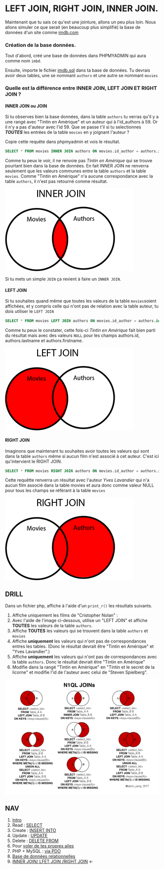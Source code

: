 # LEFT JOIN, RIGHT JOIN, INNER JOIN. 

Maintenant que tu sais ce qu'est une jointure, allons un peu plus loin. 
Nous allons simuler ce que serait (en beaucoup plus simplifié) la base de données d'un site  comme [imdb.com](http://www.imdb.com/)

### Création de la base données. 

Tout d'abord, créé une base de données dans PHPMYADMIN qui aura comme nom ````imbd````.

Ensuite, importe le fichier [imdb.sql](./assets/imdb.sql) dans ta base de données. Tu devrais avoir deux tables, une se nommant ```authors``` et une autre se nommant ````movies```` 

### Quelle est la différence entre INNER JOIN, LEFT JOIN ET RIGHT JOIN ?
#### INNER JOIN ou JOIN
Si tu observes bien la base données, dans la table ``authors`` tu verras qu'il y a une rangé avec "Tintin en Amérique" et un auteur qui à l'id_authors à 59. Or il n'y a pas d'auteur avec l'id 59. Que se passe t'il si tu selectionnes ***TOUTES*** les entrées de la table ````movies```` en y joignant l'auteur ?

Copie cette requête dans phpmyadmin et vois le résultat.

````sql
SELECT * FROM movies INNER JOIN authors ON movies.id_author = authors.id
````

Comme tu peux le voir, il ne renvoie pas *Tintin en Amérique* qui se trouve  pourtant bien dans la base de données. En fait INNER JOIN ne renverra seulement que les valeurs communes entre la table ```authors``` et la table ```movies```. Comme "Tintin en Amérique" n'a aucune correspondance avec la table ````authors````, il n'est pas retourné comme résultat. 

![relations](./assets/innerjoin.png)

Si tu mets un simple ``JOIN`` ça revient à faire un  ``INNER JOIN``. 

#### LEFT JOIN 

Si tu souhaites quand même que toutes les valeurs de la table ```movies```soient affichées, et y compris celle qui n'ont pas de relation avec la table auteur, tu dois  utiliser le ``LEFT JOIN``

````sql
SELECT * FROM movies LEFT JOIN authors ON movies.id_author = authors.id
````

Comme tu  peux le constater, cette fois-ci *Tintin en Amérique* fait bien parti du résultat mais avec des valeurs ``NULL`` pour les champs authors.id, authors.lastname et authors.firstname.

![relations](./assets/leftjoin.png)

#### RIGHT JOIN

Imaginons que maintenant tu souhaites avoir toutes les valeurs qui sont dans la table ``authors`` même si aucun film n'est associé à cet auteur. C'est ici qu'intervient le RIGHT JOIN.

````sql
SELECT * FROM movies RIGHT JOIN authors ON movies.id_author = authors.id
````
Cette requêtte renverra un résultat avec l'auteur *Yves Lavandier* qui n'a aucun film associé dans la table movies et aura donc comme valeur NULL pour tous les champs se référant à la table ``movies``

![relations](./assets/rightjoin.png)




## DRILL

Dans un fichier php, affiche à l'aide d'un ```print_r()``` les résultats suivants. 

1. Affiche uniquement les films de "Cristopher Nolan" :
2. Avec l'aide de l'image ci-dessous, utilise un "LEFT JOIN" et affiche **TOUTES** les valeurs de la table ``authors``.
3. Affiche **TOUTES** les valeurs qui se trouvent dans la table ``authors`` et ``movies``
3. Affiche **uniquement** les valeurs qui n'ont pas de correspondances entres les tables. (Donc le résultat devrait être "Tintin en Amérique" et "Yves Lavandier".)
4. Affiche **uniquement** les valeurs qui n'ont pas de correspondances avec la table ``authors``. Donc le résultat devrait être "Tintin en Amérique"
5. Modifie dans la rangé "Tintin en Amérique" en "Tintin et le secret de la licorne" et modifie l'id de l'auteur avec celui de "Steven Spielberg". 



![relations](./assets/left-inner-join.jpeg)


## NAV
1. [Intro](./readme.md)     
1. Read : [SELECT](./1.select.md)  
1. Create : [INSERT INTO](./2.insert.md)  
1. Update : [UPDATE](./3.update.md)   
1. Delete : [DELETE FROM](./4.delete.md)  
1. Pour [voler de tes propres ailes](./5.moveon.md)
1. PHP + MySQL  : [via PDO](./6.pdo.md)   
1. [Base de données relationnelles](./7.relational-db.md)
1. [INNER JOIN/ LFET JOIN /RIGHT JOIN](./8.join.md) ←  
